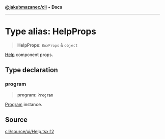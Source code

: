 [**@jakubmazanec/cli**](../README.md) • **Docs**

---

# Type alias: HelpProps

> **HelpProps**: `BoxProps` & `object`

[Help](../functions/Help.md) component props.

## Type declaration

### program

> **program**: [`Program`](../classes/Program.md)

[Program](../classes/Program.md) instance.

## Source

[cli/source/ui/Help.tsx:12](https://github.com/jakubmazanec/js-tools/blob/0a7ca643260718f11723fa4df4f144d2d5a8a885/packages/cli/source/ui/Help.tsx#L12)
